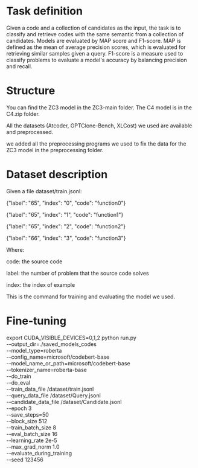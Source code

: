 # Task definition
Given a code and a collection of candidates as the input, the task is to classify and retrieve codes with the same semantic from a collection of candidates. Models are evaluated by MAP score and F1-score. MAP is defined as the mean of average precision scores, which is evaluated for retrieving similar samples given a query. F1-score is a measure used to classify problems to evaluate a model's accuracy by balancing precision and recall.

# Structure
You can find the ZC3 model in the ZC3-main folder. The C4 model is in the C4.zip folder.

All the datasets (Atcoder, GPTClone-Bench, XLCost) we used are available and preprocessed.

we added all the preprocessing programs we used to fix the data for the ZC3 model in the preprocessing folder.

# Dataset description
Given a file dataset/train.jsonl:

{"label": "65", "index": "0", "code": "function0"}

{"label": "65", "index": "1", "code": "function1"}

{"label": "65", "index": "2", "code": "function2"}

{"label": "66", "index": "3", "code": "function3"}

Where:

code: the source code

label: the number of problem that the source code solves

index: the index of example

This is the command for training and evaluating the model we used.

# Fine-tuning

export CUDA_VISIBLE_DEVICES=0,1,2
python run.py \
 --output_dir=./saved_models_codes \
 --model_type=roberta \
 --config_name=microsoft/codebert-base \
 --model_name_or_path=microsoft/codebert-base \
 --tokenizer_name=roberta-base \
 --do_train \
 --do_eval \
 --train_data_file /dataset/train.jsonl \
 --query_data_file /dataset/Query.jsonl \
 --candidate_data_file  /dataset/Candidate.jsonl \
 --epoch 3 \
 --save_steps=50 \
 --block_size 512 \
 --train_batch_size 8 \
 --eval_batch_size 16 \
 --learning_rate 2e-5 \
 --max_grad_norm 1.0 \
 --evaluate_during_training \
 --seed 123456 
